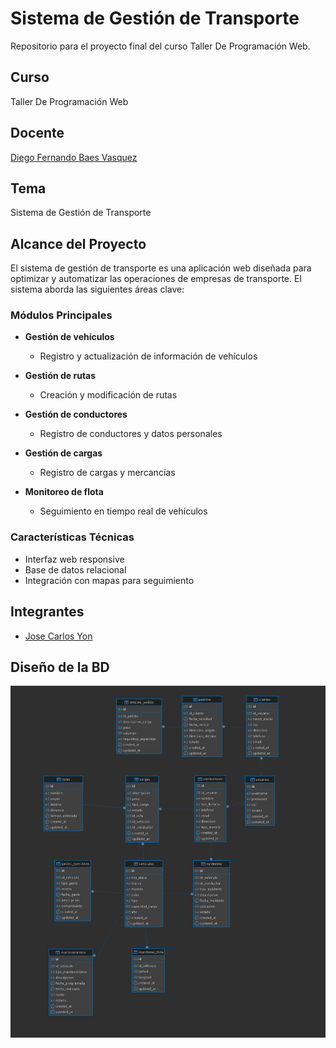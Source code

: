 # Sistema de Gestión de Transporte
Repositorio para el proyecto final del curso Taller De Programación Web.

## Curso
 Taller De Programación Web

## Docente
 [Diego Fernando Baes Vasquez](https://github.com/diegobaesv)

## Tema
 Sistema de Gestión de Transporte

## Alcance del Proyecto
El sistema de gestión de transporte es una aplicación web diseñada para optimizar y automatizar las operaciones de empresas de transporte. El sistema aborda las siguientes áreas clave:

### Módulos Principales
- **Gestión de vehículos**
  - Registro y actualización de información de vehículos

- **Gestión de rutas**
  - Creación y modificación de rutas

- **Gestión de conductores**
  - Registro de conductores y datos personales

- **Gestión de cargas**
  - Registro de cargas y mercancías

- **Monitoreo de flota**
  - Seguimiento en tiempo real de vehículos

### Características Técnicas
- Interfaz web responsive
- Base de datos relacional
- Integración con mapas para seguimiento

## Integrantes
 - [Jose Carlos Yon](https://github.com/2017310708)

## Diseño de la BD

![bd_diagram](./docs/img/ER_Diagram.jpg)